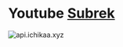 # Youtube [Subrek](bit.ly/Fire-Me)
![api.ichikaa.xyz](https://telegra.ph/file/f3d3892a9c975c0f99145.jpg)

